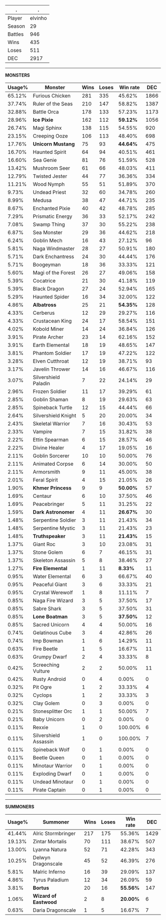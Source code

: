 .|.
|-|-
Player|elvinho
Season|29
Battles|946
Wins|435
Loses|511
DEC|2917

---
**MONSTERS**

Usage%|Monster|Wins|Loses|Win rate|DEC|
-|-|-|-|-|-|
65.12%|Furious Chicken|281|335|45.62%|1866|
37.74%|Ruler of the Seas|210|147|58.82%|1387|
32.88%|Battle Orca|178|133|57.23%|1173|
28.96%|**Ice Pixie**|162|112|**59.12%**|1056|
26.74%|Magi Sphinx|138|115|54.55%|920|
23.15%|Creeping Ooze|106|113|48.40%|698|
17.76%|**Unicorn Mustang**|75|93|**44.64%**|475|
16.70%|Haunted Spirit|64|94|40.51%|461|
16.60%|Sea Genie|81|76|51.59%|528|
13.42%|Mushroom Seer|61|66|48.03%|411|
12.79%|Twisted Jester|44|77|36.36%|334|
11.21%|Wood Nymph|55|51|51.89%|370|
9.73%|Undead Priest|32|60|34.78%|260|
8.99%|Medusa|38|47|44.71%|235|
8.67%|Enchanted Pixie|40|42|48.78%|285|
7.29%|Prismatic Energy|36|33|52.17%|242|
7.08%|Swamp Thing|37|30|55.22%|238|
6.87%|Sea Monster|29|36|44.62%|218|
6.24%|Goblin Mech|16|43|27.12%|96|
5.81%|Naga Windmaster|28|27|50.91%|180|
5.71%|Dark Enchantress|24|30|44.44%|176|
5.71%|Boogeyman|18|36|33.33%|121|
5.60%|Magi of the Forest|26|27|49.06%|158|
5.39%|Cocatrice|21|30|41.18%|119|
5.39%|Black Dragon|27|24|52.94%|165|
5.29%|Haunted Spider|16|34|32.00%|122|
4.86%|**Albatross**|25|21|**54.35%**|128|
4.33%|Cerberus|12|29|29.27%|116|
4.33%|Crustacean King|24|17|58.54%|151|
4.02%|Kobold Miner|14|24|36.84%|126|
3.91%|Pirate Archer|23|14|62.16%|152|
3.91%|Earth Elemental|18|19|48.65%|147|
3.81%|Phantom Soldier|17|19|47.22%|122|
3.28%|Elven Cutthroat|12|19|38.71%|93|
3.17%|Javelin Thrower|14|16|46.67%|116|
3.07%|Silvershield Paladin|7|22|24.14%|29|
2.96%|Frozen Soldier|11|17|39.29%|61|
2.85%|Goblin Shaman|8|19|29.63%|63|
2.85%|Spineback Turtle|12|15|44.44%|66|
2.64%|Silvershield Knight|5|20|20.00%|34|
2.43%|Skeletal Warrior|7|16|30.43%|53|
2.33%|Vampire|7|15|31.82%|38|
2.22%|Ettin Spearman|6|15|28.57%|46|
2.22%|Divine Healer|4|17|19.05%|16|
2.11%|Goblin Sorcerer|10|10|50.00%|76|
2.11%|Animated Corpse|6|14|30.00%|50|
2.11%|Armorsmith|9|11|45.00%|38|
2.01%|Feral Spirit|4|15|21.05%|26|
1.90%|**Khmer Princess**|9|9|**50.00%**|57|
1.69%|Centaur|6|10|37.50%|46|
1.69%|Peacebringer|5|11|31.25%|22|
1.59%|**Dark Astronomer**|4|11|**26.67%**|30|
1.48%|Serpentine Soldier|3|11|21.43%|34|
1.48%|Serpentine Mystic|3|11|21.43%|23|
1.48%|**Truthspeaker**|3|11|**21.43%**|15|
1.37%|Giant Roc|3|10|23.08%|31|
1.37%|Stone Golem|6|7|46.15%|31|
1.37%|Skeleton Assassin|5|8|38.46%|27|
1.27%|**Fire Elemental**|1|11|**8.33%**|11|
0.95%|Water Elemental|6|3|66.67%|40|
0.95%|Peaceful Giant|3|6|33.33%|21|
0.95%|Crystal Werewolf|1|8|11.11%|7|
0.85%|Naga Fire Wizard|3|5|37.50%|17|
0.85%|Sabre Shark|3|5|37.50%|31|
0.85%|**Lone Boatman**|3|5|**37.50%**|12|
0.85%|Sacred Unicorn|4|4|50.00%|16|
0.74%|Gelatinous Cube|3|4|42.86%|26|
0.74%|Imp Bowman|1|6|14.29%|11|
0.63%|Fire Beetle|1|5|16.67%|11|
0.63%|Grumpy Dwarf|2|4|33.33%|8|
0.42%|Screeching Vulture|2|2|50.00%|11|
0.42%|Rusty Android|0|4|0.00%|0|
0.32%|Pit Ogre|1|2|33.33%|4|
0.32%|Cyclops|1|2|33.33%|3|
0.32%|Clay Golem|0|3|0.00%|0|
0.21%|Stonesplitter Orc|1|1|50.00%|7|
0.21%|Baby Unicorn|0|2|0.00%|0|
0.11%|Rexxie|1|0|100.00%|6|
0.11%|Silvershield Assassin|1|0|100.00%|7|
0.11%|Spineback Wolf|0|1|0.00%|0|
0.11%|Beetle Queen|0|1|0.00%|0|
0.11%|Minotaur Warrior|0|1|0.00%|0|
0.11%|Exploding Dwarf|0|1|0.00%|0|
0.11%|Undead Minotaur|0|1|0.00%|0|
0.11%|Pirate Captain|0|1|0.00%|0|

---
**SUMMONERS**

Usage%|Summoner|Wins|Loses|Win rate|DEC|
-|-|-|-|-|-|
41.44%|Alric Stormbringer|217|175|55.36%|1429|
19.13%|Zintar Mortalis|70|111|38.67%|507|
13.00%|Lyanna Natura|52|71|42.28%|343|
10.25%|Delwyn Dragonscale|45|52|46.39%|276|
5.81%|Malric Inferno|16|39|29.09%|137|
4.86%|Tyrus Paladium|12|34|26.09%|59|
3.81%|**Bortus**|20|16|**55.56%**|147|
1.06%|**Wizard of Eastwood**|2|8|**20.00%**|6|
0.63%|Daria Dragonscale|1|5|16.67%|7|
